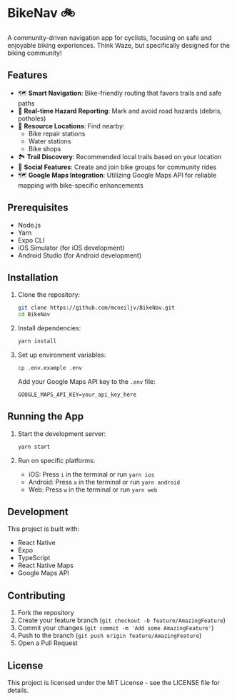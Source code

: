 # BikeNav 🚲

A community-driven navigation app for cyclists, focusing on safe and enjoyable biking experiences. Think Waze, but specifically designed for the biking community!

## Features

- 🗺️ **Smart Navigation**: Bike-friendly routing that favors trails and safe paths
- 🚧 **Real-time Hazard Reporting**: Mark and avoid road hazards (debris, potholes)
- 🔧 **Resource Locations**: Find nearby:
  - Bike repair stations
  - Water stations
  - Bike shops
- 🏞️ **Trail Discovery**: Recommended local trails based on your location
- 👥 **Social Features**: Create and join bike groups for community rides
- 🗺️ **Google Maps Integration**: Utilizing Google Maps API for reliable mapping with bike-specific enhancements

## Prerequisites

- Node.js
- Yarn
- Expo CLI
- iOS Simulator (for iOS development)
- Android Studio (for Android development)

## Installation

1. Clone the repository:
   ```bash
   git clone https://github.com/mcneiljv/BikeNav.git
   cd BikeNav
   ```

2. Install dependencies:
   ```bash
   yarn install
   ```

3. Set up environment variables:
   ```bash
   cp .env.example .env
   ```
   Add your Google Maps API key to the `.env` file:
   ```
   GOOGLE_MAPS_API_KEY=your_api_key_here
   ```

## Running the App

1. Start the development server:
   ```bash
   yarn start
   ```

2. Run on specific platforms:
   - iOS: Press `i` in the terminal or run `yarn ios`
   - Android: Press `a` in the terminal or run `yarn android`
   - Web: Press `w` in the terminal or run `yarn web`

## Development

This project is built with:
- React Native
- Expo
- TypeScript
- React Native Maps
- Google Maps API

## Contributing

1. Fork the repository
2. Create your feature branch (`git checkout -b feature/AmazingFeature`)
3. Commit your changes (`git commit -m 'Add some AmazingFeature'`)
4. Push to the branch (`git push origin feature/AmazingFeature`)
5. Open a Pull Request

## License

This project is licensed under the MIT License - see the LICENSE file for details.
